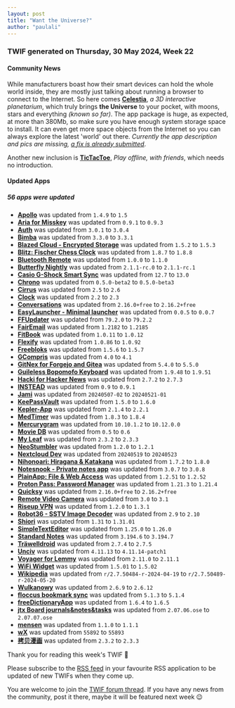 ```yaml
---
layout: post
title: "Want the Universe?"
author: "paulali"
---
```



### TWIF generated on Thursday, 30 May 2024, Week 22


#### Community News

While manufacturers boast how their smart devices can hold the whole world inside, they are mostly just talking about running a browser to connect to the Internet. So here comes **[Celestia](https://f-droid.org/packages/space.celestia.mobilecelestia)**, _a 3D interactive planetarium_, which truly brings **the Universe** to your pocket, with moons, stars and everything _(known so far)_. The app package is huge, as expected, at more than 380Mb, so make sure you have enough system storage space to install. It can even get more space objects from the Internet so you can always explore the latest 'world' out there. _Currently the app description and pics are missing, [a fix is already submitted](https://github.com/celestiamobile/AndroidCelestia/pull/89)_.

Another new inclusion is **[TicTacToe](https://f-droid.org/packages/com.princeappstudio.tic_tac_toe)**, _Play offline, with friends_, which needs no introduction.


#### Updated Apps
##### 56 apps were updated
* **[Apollo](https://f-droid.org/packages/org.nuclearfog.apollo)** was updated from `1.4.9` to `1.5`
* **[Aria for Misskey](https://f-droid.org/packages/com.poppingmoon.aria)** was updated from `0.9.1` to `0.9.3`
* **[Auth](https://f-droid.org/packages/io.ente.auth)** was updated from `3.0.1` to `3.0.4`
* **[Bimba](https://f-droid.org/packages/xyz.apiote.bimba.czwek)** was updated from `3.3.0` to `3.3.1`
* **[Blazed Cloud - Encrypted Storage](https://f-droid.org/packages/com.chancesoftwarellc.blazedcloud)** was updated from `1.5.2` to `1.5.3`
* **[Blitz: Fischer Chess Clock](https://f-droid.org/packages/net.leodesouza.blitz)** was updated from `1.8.7` to `1.8.8`
* **[Bluetooth Remote](https://f-droid.org/packages/com.atharok.btremote)** was updated from `1.0.0` to `1.1.0`
* **[Butterfly Nightly](https://f-droid.org/packages/dev.linwood.butterfly.nightly)** was updated from `2.1.1-rc.0` to `2.1.1-rc.1`
* **[Casio G-Shock Smart Sync](https://f-droid.org/packages/org.avmedia.gshockGoogleSync)** was updated from `12.7` to `13.0`
* **[Chrono](https://f-droid.org/packages/com.vicolo.chrono)** was updated from `0.5.0-beta2` to `0.5.0-beta3`
* **[Cirrus](https://f-droid.org/packages/org.woheller69.omweather)** was updated from `2.5` to `2.6`
* **[Clock](https://f-droid.org/packages/com.best.deskclock)** was updated from `2.2` to `2.3`
* **[Conversations](https://f-droid.org/packages/eu.siacs.conversations)** was updated from `2.16.0+free` to `2.16.2+free`
* **[EasyLauncher - Minimal launcher](https://f-droid.org/packages/app.easy.launcher)** was updated from `0.0.5` to `0.0.7`
* **[FFUpdater](https://f-droid.org/packages/de.marmaro.krt.ffupdater)** was updated from `79.2.0` to `79.2.2`
* **[FairEmail](https://f-droid.org/packages/eu.faircode.email)** was updated from `1.2182` to `1.2185`
* **[FitBook](https://f-droid.org/packages/com.presley.fit_book)** was updated from `1.0.11` to `1.0.12`
* **[Flexify](https://f-droid.org/packages/com.presley.flexify)** was updated from `1.0.86` to `1.0.92`
* **[Freebloks](https://f-droid.org/packages/de.saschahlusiak.freebloks)** was updated from `1.5.6` to `1.5.7`
* **[GCompris](https://f-droid.org/packages/net.gcompris.full)** was updated from `4.0` to `4.1`
* **[GitNex for Forgejo and Gitea](https://f-droid.org/packages/org.mian.gitnex)** was updated from `5.4.0` to `5.5.0`
* **[Guileless Bopomofo Keyboard](https://f-droid.org/packages/org.ghostsinthelab.apps.guilelessbopomofo)** was updated from `1.9.48` to `1.9.51`
* **[Hacki for Hacker News](https://f-droid.org/packages/com.jiaqifeng.hacki)** was updated from `2.7.2` to `2.7.3`
* **[INSTEAD](https://f-droid.org/packages/org.emunix.insteadlauncher)** was updated from `0.9` to `0.9.1`
* **[Jami](https://f-droid.org/packages/cx.ring)** was updated from `20240507-02` to `20240521-01`
* **[KeePassVault](https://f-droid.org/packages/com.ivanovsky.passnotes)** was updated from `1.5.0` to `1.6.0`
* **[Kepler-App](https://f-droid.org/packages/de.keplerchemnitz.kepler_app)** was updated from `2.1.4` to `2.2.1`
* **[MedTimer](https://f-droid.org/packages/com.futsch1.medtimer)** was updated from `1.8.3` to `1.8.4`
* **[Mercurygram](https://f-droid.org/packages/it.belloworld.mercurygram)** was updated from `10.10.1.2` to `10.12.0.0`
* **[Movie DB](https://f-droid.org/packages/com.wirelessalien.android.moviedb)** was updated from `0.5` to `0.6`
* **[My Leaf](https://f-droid.org/packages/dk.kjeldsen.carwingsflutter)** was updated from `2.3.2` to `2.3.3`
* **[NeoStumbler](https://f-droid.org/packages/xyz.malkki.neostumbler.fdroid)** was updated from `1.2.0` to `1.2.1`
* **[Nextcloud Dev](https://f-droid.org/packages/com.nextcloud.android.beta)** was updated from `20240519` to `20240523`
* **[Nihonoari: Hiragana & Katakana](https://f-droid.org/packages/com.LAPARCELA.nihonoari)** was updated from `1.7.2` to `1.8.0`
* **[Notesnook - Private notes app](https://f-droid.org/packages/com.streetwriters.notesnook)** was updated from `3.0.7` to `3.0.8`
* **[PlainApp: File & Web Access](https://f-droid.org/packages/com.ismartcoding.plain)** was updated from `1.2.51` to `1.2.52`
* **[Proton Pass: Password Manager](https://f-droid.org/packages/proton.android.pass.fdroid)** was updated from `1.21.3` to `1.21.4`
* **[Quicksy](https://f-droid.org/packages/im.quicksy.client)** was updated from `2.16.0+free` to `2.16.2+free`
* **[Remote Video Camera](https://f-droid.org/packages/org.avmedia.remotevideocam)** was updated from `3.0` to `3.1`
* **[Riseup VPN](https://f-droid.org/packages/se.leap.riseupvpn)** was updated from `1.2.0` to `1.3.1`
* **[Robot36 - SSTV Image Decoder](https://f-droid.org/packages/xdsopl.robot36)** was updated from `2.9` to `2.10`
* **[Shiori](https://f-droid.org/packages/com.desarrollodroide.pagekeeper)** was updated from `1.31` to `1.31.01`
* **[SimpleTextEditor](https://f-droid.org/packages/com.maxistar.textpad)** was updated from `1.25.0` to `1.26.0`
* **[Standard Notes](https://f-droid.org/packages/com.standardnotes)** was updated from `3.194.6` to `3.194.7`
* **[Träwelldroid](https://f-droid.org/packages/de.hbch.traewelling)** was updated from `2.7.4` to `2.7.5`
* **[Unciv](https://f-droid.org/packages/com.unciv.app)** was updated from `4.11.13` to `4.11.14-patch1`
* **[Voyager for Lemmy](https://f-droid.org/packages/app.vger.voyager)** was updated from `2.11.0` to `2.11.1`
* **[WiFi Widget](https://f-droid.org/packages/com.w2sv.wifiwidget)** was updated from `1.5.01` to `1.5.02`
* **[Wikipedia](https://f-droid.org/packages/org.wikipedia)** was updated from `r/2.7.50484-r-2024-04-19` to `r/2.7.50489-r-2024-05-20`
* **[Wulkanowy](https://f-droid.org/packages/io.github.wulkanowy)** was updated from `2.6.9` to `2.6.12`
* **[floccus bookmark sync](https://f-droid.org/packages/org.handmadeideas.floccus)** was updated from `5.1.3` to `5.1.4`
* **[freeDictionaryApp](https://f-droid.org/packages/io.github.yamin8000.owl)** was updated from `1.6.4` to `1.6.5`
* **[jtx Board journals&notes&tasks](https://f-droid.org/packages/at.techbee.jtx)** was updated from `2.07.06.ose` to `2.07.07.ose`
* **[mensen](https://f-droid.org/packages/de.ciluvien.mensen)** was updated from `1.1.0` to `1.1.1`
* **[wX](https://f-droid.org/packages/joshuatee.wx)** was updated from `55892` to `55893`
* **[拷贝漫画](https://f-droid.org/packages/top.fumiama.copymanga)** was updated from `2.3.2` to `2.3.3`


Thank you for reading this week's TWIF 🙂

Please subscribe to the [RSS feed](https://f-droid.org/news/) in your favourite RSS application to be updated of new TWIFs when they come up.

You are welcome to join the [TWIF forum thread](https://forum.f-droid.org/t/new-twif-submission-thread/23546). If you have any news from the community, post it there, maybe it will be featured next week 😉
